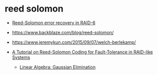 reed solomon
============

* [Reed-Solomon error recovery in RAID-6](https://anadoxin.org/blog/error-recovery-in-raid6.html/)


* https://www.backblaze.com/blog/reed-solomon/
* https://www.jeremykun.com/2015/09/07/welch-berlekamp/

* [A Tutorial on Reed-Solomon Coding for Fault-Tolerance in RAID-like Systems](http://web.eecs.utk.edu/~jplank/plank/papers/CS-96-332.html)
    * [Linear Algebra: Gaussian Elimination](https://www.cs.rutgers.edu/~venugopa/parallel_summer2012/ge.html)
